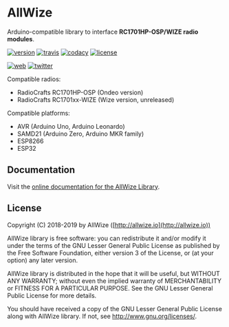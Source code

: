 # AllWize

Arduino-compatible library to interface **RC1701HP-OSP/WIZE radio modules**.

[![version](https://img.shields.io/badge/version-1.0.3-brightgreen.svg)](CHANGELOG.md)
[![travis](https://travis-ci.com/AllWize/allwize.svg?branch=master)](https://travis-ci.com/AllWize/allwize)
[![codacy](https://api.codacy.com/project/badge/Grade/5b0345d3b4994a1eb2e51f02fa9a5d22)](https://www.codacy.com/app/AllWize/allwize)
[![license](https://img.shields.io/github/license/AllWize/allwize.svg)](LICENSE)

[![web](https://img.shields.io/badge/web-http%3A%2F%2Fallwize.io-yellowgreen.svg)](http://allwize.io)
[![twitter](https://img.shields.io/twitter/follow/allwize_iot.svg?style=social)](https://twitter.com/intent/follow?screen_name=allwize_iot)

Compatible radios:

*   RadioCrafts RC1701HP-OSP (Ondeo version)
*   RadioCrafts RC1701xx-WIZE (Wize version, unreleased)

Compatible platforms:

*   AVR (Arduino Uno, Arduino Leonardo)
*   SAMD21 (Arduino Zero, Arduino MKR family)
*   ESP8266
*   ESP32

## Documentation

Visit the [online documentation for the AllWize Library](https://allwize.github.io/allwize/classAllWize.html).


## License

Copyright (C) 2018-2019 by AllWize ([http://allwize.io](http://allwize.io))

AllWize library is free software: you can redistribute it and/or modify
it under the terms of the GNU Lesser General Public License as published by
the Free Software Foundation, either version 3 of the License, or
(at your option) any later version.

AllWize library is distributed in the hope that it will be useful,
but WITHOUT ANY WARRANTY; without even the implied warranty of
MERCHANTABILITY or FITNESS FOR A PARTICULAR PURPOSE.  See the
GNU Lesser General Public License for more details.

You should have received a copy of the GNU Lesser General Public License
along with AllWize library.  If not, see <http://www.gnu.org/licenses/>.
